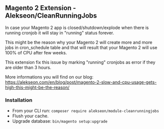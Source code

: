 ## Magento 2 Extension - Alekseon/CleanRunningJobs

In case your Magento 2 app is closed/shutdown/explode when there is running cronjob it will stay in "running" status forever.

This might be the reason why your Magento 2 will create more and more jobs in cron_schedule table and that will result that your Magento 2 will use 100% of CPU after few weeks.

This extension fix this issue by marking "running" cronjobs as error if they are older than 3 hours.



More informations you will find on our blog: https://alekseon.com/en/blog/post/magento-2-slow-and-cpu-usage-gets-high-this-might-be-the-reason/




### Installation
* From your CLI run: ```composer require alekseon/module-cleanrunningjobs```
* Flush your cache.
* Upgrade database: ```bin/magento setup:upgrade```

